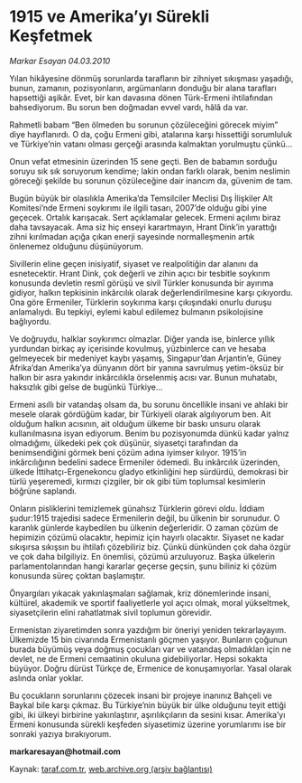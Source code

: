 # 1915 ve Amerika’yı Sürekli Keşfetmek

*Markar Esayan 04.03.2010*

<div class="yazi">
<p>Yılan hikâyesine dönmüş sorunlarda tarafların bir zihniyet sıkışması yaşadığı, bunun, zamanın, pozisyonların, argümanların donduğu bir alana tarafları hapsettiği aşikâr. Evet, bir kan davasına dönen Türk-Ermeni ihtilafından bahsediyorum. Bu sorun ben doğmadan evvel vardı, hâlâ da var.</p>
<p>Rahmetli babam “Ben ölmeden bu sorunun çözüleceğini görecek miyim” diye hayıflanırdı. O da, çoğu Ermeni gibi, atalarına karşı hissettiği sorumluluk ve Türkiye’nin vatanı olması gerçeği arasında kalmaktan yorulmuştu çünkü...</p>
<p>Onun vefat etmesinin üzerinden 15 sene geçti. Ben de babamın sorduğu soruyu sık sık soruyorum kendime; lakin ondan farklı olarak, benim neslimin göreceği şekilde bu sorunun çözüleceğine dair inancım da, güvenim de tam.</p>
<p>Bugün büyük bir olasılıkla Amerika’da Temsilciler Meclisi Dış İlişkiler Alt Komitesi’nde Ermeni soykırımı ile ilgili tasarı, 2007’de olduğu gibi yine geçecek. Ortalık karışacak. Sert açıklamalar gelecek. Ermeni açılımı biraz daha tavsayacak. Ama siz hiç enseyi karartmayın, Hrant Dink’in yarattığı zihni kırılmadan açığa çıkan enerji sayesinde normalleşmenin artık önlenemez olduğunu düşünüyorum.</p>
<p>Sivillerin eline geçen inisiyatif, siyaset ve realpolitiğin dar alanını da esnetecektir. Hrant Dink, çok değerli ve zihin açıcı bir tesbitle soykırım konusunda devletin resmî görüşü ve sivil Türkler konusunda bir ayırıma gidiyor, halkın tepkisinin inkârcılık olarak değerlendirilmesine karşı çıkıyordu. Ona göre Ermeniler, Türklerin soykırıma karşı çıkışındaki onurlu duruşu anlamalıydı. Bu tepkiyi, eylemi kabul edilemez bulmanın psikolojisine bağlıyordu.</p>
<p>Ve doğruydu, halklar soykırımcı olmazlar. Diğer yanda ise, binlerce yıllık yurdundan birkaç ay içerisinde kovulmuş, yüzbinlerce can ve hesaba gelmeyecek bir medeniyet kaybı yaşamış, Singapur’dan Arjantin’e, Güney Afrika’dan Amerika’ya dünyanın dört bir yanına savrulmuş yetim-öksüz bir halkın bir asra yakındır inkârcılıkla örselenmiş acısı var. Bunun muhatabı, haksızlık gibi gelse de bugünkü Türkiye...</p>
<p>Ermeni asıllı bir vatandaş olsam da, bu sorunu öncellikle insani ve ahlaki bir mesele olarak gördüğüm kadar, bir Türkiyeli olarak algılıyorum ben. Ait olduğum halkın acısının, ait olduğum ülkeme bir baskı unsuru olarak kullanılmasına isyan ediyorum. Benim bu pozisyonumda dünkü kadar yalnız olmadığımı, ülkedeki pek çok düşünür, siyasetçi tarafından da benimsendiğini görmek beni çözüm adına iyimser kılıyor. 1915’in inkârcılığının bedelini sadece Ermeniler ödemedi. Bu inkârcılık üzerinden, ülkede İttihatçı-Ergenekoncu gladyo etkinliğini hep sürdürdü, demokrasi bir türlü yeşeremedi, kırmızı çizgiler, bir ok gibi tüm toplumsal kesimlerin böğrüne saplandı.</p>
<p>Onların pisliklerini temizlemek günahsız Türklerin görevi oldu. İddiam şudur:1915 trajedisi sadece Ermenilerin değil, bu ülkenin bir sorunudur. O karanlık günlerde kaybedilen bu ülkenin değerleridir. O zaman çözüm de hepimizin çözümü olacaktır, hepimiz için hayırlı olacaktır. Siyaset ne kadar sıkışırsa sıkışsın bu ihtilafı çözebiliriz biz. Çünkü dünkünden çok daha özgür ve çok daha bilgiliyiz. En önemlisi, çözümü arzuluyoruz. Başka ülkelerin parlamentolarından hangi kararlar geçerse geçsin, şunu biliniz ki çözüm konusunda süreç çoktan başlamıştır.</p>
<p>Önyargıları yıkacak yakınlaşmaları sağlamak, kriz dönemlerinde insani, kültürel, akademik ve sportif faaliyetlerle yol açıcı olmak, moral yükseltmek, siyasetçilerin elini rahatlatmak sivil toplumun görevidir.</p>
<p>Ermenistan ziyaretimden sonra yazdığım bir öneriyi yeniden tekrarlayayım. Ülkemizde 15 bin civarında Ermenistanlı göçmen yaşıyor. Bunların çoğunun burada büyümüş veya doğmuş çocukları var ve vatandaş olmadıkları için ne devlet, ne de Ermeni cemaatinin okuluna gidebiliyorlar. Hepsi sokakta büyüyor. Doğru dürüst Türkçe de, Ermenice de konuşamıyorlar. Yasal olarak aslında onlar yoklar.</p>
<p>Bu çocukların sorunlarını çözecek insani bir projeye inanınız Bahçeli ve Baykal bile karşı çıkmaz. Bu Türkiye’nin büyük bir ülke olduğunu teyit ettiği gibi, iki ülkeyi birbirine yakınlaştırır, aşırılıkçıların da sesini kısar. Amerika’yı Ermeni konusunda sürekli keşfeden siyasetimiz üzerine yorumlarımı ise bir sonraki yazıya bırakıyorum.</p><b>
<p>markaresayan@hotmail.com</p></b></div>

Kaynak: [taraf.com.tr](http://www.taraf.com.tr:80/markar-esayan/makale-1915-ve-amerikayi-surekli-kesfetmek.htm), [web.archive.org (arşiv bağlantısı)](http://web.archive.org/web/20101002085915/http://www.taraf.com.tr:80/markar-esayan/makale-1915-ve-amerikayi-surekli-kesfetmek.htm)
